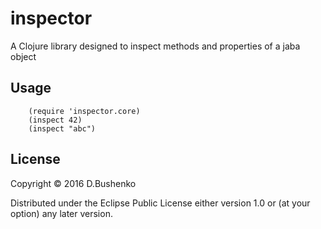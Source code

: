# inspector

A Clojure library designed to inspect methods and properties of a jaba object

## Usage

        (require 'inspector.core)
        (inspect 42)
        (inspect "abc")

## License

Copyright © 2016 D.Bushenko

Distributed under the Eclipse Public License either version 1.0 or (at
your option) any later version.
